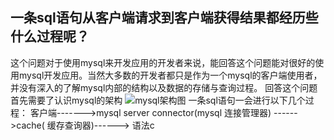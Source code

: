 一条sql语句从客户端请求到客户端获得结果都经历些什么过程呢？
---
这个问题对于使用mysql来开发应用的开发者来说，能回答这个问题能对很好的使用mysql开发应用。当然大多数的开发者都只是作为一个mysql的客户端使用者，并没有深入的了解mysql内部的结构以及数据的存储与查询过程。
回答这个问题首先需要了认识mysql的架构
![mysql架构图]()
一条sql语句一会进行以下几个过程：
客户端------->mysql server connector(mysql 连接管理器) ------>cache(
缓存查询器)------> 语法c

<!--stackedit_data:
eyJoaXN0b3J5IjpbNzIzODY0NDM2LC0xNTk3NzU3MjEwLC0zND
k2NTE0NzAsNjA2ODI1MjY2LDEzMzk3NDM4NzMsLTI4ODA5MjM4
MywtMjQ4MjAzMTk1XX0=
-->